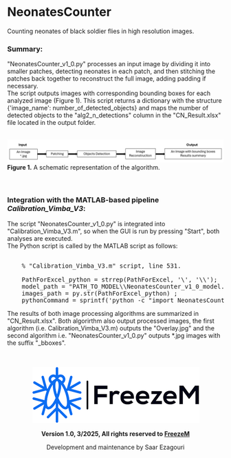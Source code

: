 # NeonatesCounter
Counting neonates of black soldier flies in high resolution images.

### Summary:
"NeonatesCounter_v1_0.py" processes an input image by dividing it into smaller patches, detecting neonates in each patch, and then stitching the patches back together to reconstruct the full image, adding padding if necessary. <br>
The script outputs images with corresponding bounding boxes for each analyzed image (Figure 1). This script returns a dictionary with the structure {'image_name': number_of_detected_objects} and maps the number of detected objects to the "alg2_n_detections" column in the "CN_Result.xlsx" file located in the output folder. <br><br>

![](schematic_pipeline.png)
**Figure 1.** A schematic representation of the algorithm. <br><br><br>

### Integration with the MATLAB-based pipeline *Calibration_Vimba_V3*:
The script "NeonatesCounter_v1_0.py" is integrated into "Calibration_Vimba_V3.m", so when the GUI is run by pressing "Start", both analyses are executed. <br>
The Python script is called by the MATLAB script as follows: <br>
<pre> 
    % "Calibration_Vimba_V3.m" script, line 531.
    
    PathForExcel_python = strrep(PathForExcel, '\', '\\');
    model_path = "PATH_TO_MODEL\\NeonatesCounter_v1_0_model.pt"; % Insert the model path
    images_path = py.str(PathForExcel_python) ;
    pythonCommand = sprintf('python -c "import NeonatesCounter_v1_0; NeonatesCounter_v1_0.ImageProcessor(''%s'', ''%s'').process_images()"', model_path, PathForExcel_python);    
</pre>


The results of both image processing algorithms are summarized in "CN_Result.xlsx". Both algorirthm also output processed images, the first algorithm (i.e. Calibration_Vimba_V3.m) outputs the "Overlay.jpg" and the second algorithm i.e. "NeonatesCounter_v1_0.py" outputs *.jpg images with the suffix "_bboxes". <br><br><br>

<p align="center">
  <img src="FreezeMLogo.png" alt="FreezeM Logo">
</p>
<p align="center">
  <strong>Version 1.0, 3/2025, All rights reserved to <a href="https://www.freezem.com/">FreezeM</a></strong>
</p>
<p align="center">
  Development and maintenance by Saar Ezagouri
</p>
